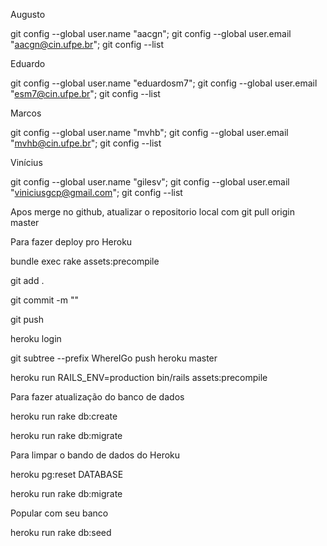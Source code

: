 Augusto

git config --global user.name "aacgn"; git config --global user.email "aacgn@cin.ufpe.br"; git config --list

Eduardo

git config --global user.name "eduardosm7"; git config --global user.email "esm7@cin.ufpe.br"; git config --list

Marcos

git config --global user.name "mvhb"; git config --global user.email "mvhb@cin.ufpe.br"; git config --list

Vinícius

git config --global user.name "gilesv"; git config --global user.email "viniciusgcp@gmail.com"; git config --list

Apos merge no github, atualizar o repositorio local com
git pull origin master

Para fazer deploy pro Heroku

bundle exec rake assets:precompile

git add .

git commit -m ""

git push

heroku login

git subtree --prefix WhereIGo push heroku master

heroku run RAILS_ENV=production bin/rails assets:precompile

Para fazer atualização do banco de dados

heroku run rake db:create

heroku run rake db:migrate

Para limpar o bando de dados do Heroku

heroku pg:reset DATABASE

heroku run rake db:migrate

Popular com seu banco

heroku run rake db:seed